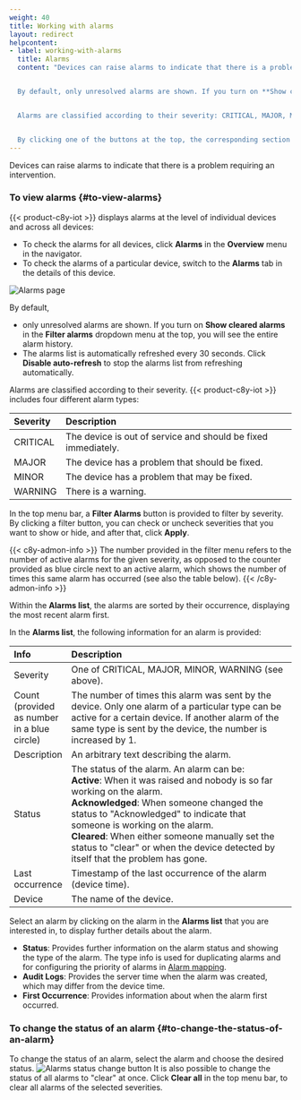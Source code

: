 ```yaml
---
weight: 40
title: Working with alarms
layout: redirect
helpcontent:
- label: working-with-alarms
  title: Alarms
  content: "Devices can raise alarms to indicate that there is a problem. You can find an overview of the alarms across all devices here. To check the alarms of a particular device, switch to the **Alarm** tab in the details of the device.


  By default, only unresolved alarms are shown. If you turn on **Show cleared alarms** at the top right, you will see the entire alarm history.


  Alarms are classified according to their severity: CRITICAL, MAJOR, MINOR, WARNING.


  By clicking one of the buttons at the top, the corresponding section will be hidden. Click it once more to make the section visible again. Within each section, the alarms are sorted by their occurrence, displaying the most recent alarm first."
---
```


Devices can raise alarms to indicate that there is a problem requiring an intervention.

### To view alarms {#to-view-alarms}

{{< product-c8y-iot >}} displays alarms at the level of individual devices and across all devices:

* To check the alarms for all devices, click **Alarms** in the **Overview** menu in the navigator.
* To check the alarms of a particular device, switch to the **Alarms** tab in the details of this device.

![Alarms page](/images/users-guide/DeviceManagement/devmgmt-alarms-view.png)

By default,

* only unresolved alarms are shown. If you turn on **Show cleared alarms** in the **Filter alarms** dropdown menu at the top, you will see the entire alarm history.
* The alarms list is automatically refreshed every 30 seconds. Click **Disable auto-refresh** to stop the alarms list from refreshing automatically.

Alarms are classified according to their severity. {{< product-c8y-iot >}} includes four different alarm types:

|Severity|Description|
|:---|:--|
|CRITICAL|The device is out of service and should be fixed immediately.
|MAJOR|The device has a problem that should be fixed.
|MINOR|The device has a problem that may be fixed.
|WARNING|There is a warning.


In the top menu bar, a **Filter Alarms** button is provided to filter by severity. By clicking a filter button, you can check or uncheck severities that you want to show or hide, and after that, click **Apply**.

{{< c8y-admon-info >}}
The number provided in the filter menu refers to the number of active alarms for the given severity, as opposed to the counter provided as blue circle next to an active alarm, which shows the number of times this same alarm has occurred (see also the table below).
{{< /c8y-admon-info >}}

Within the **Alarms list**, the alarms are sorted by their occurrence, displaying the most recent alarm first.

In the **Alarms list**, the following information for an alarm is provided:

<table>
<thead>
<colgroup>
   <col style="width: 20%;">
   <col style="width: 80%;">
</colgroup>
<tr>
<th align="left">Info</th>
<th align="left">Description</th>
</tr>
</thead>
<tbody>
<tr>
<td align="left">Severity</td>
<td align="left">One of CRITICAL, MAJOR, MINOR, WARNING (see above).</td>
</tr>
<tr>
<td align="left">Count (provided as number in a blue circle) </td>
<td align="left">The number of times this alarm was sent by the device. Only one alarm of a particular type can be active for a certain device. If another alarm of the same type is sent by the device, the number is increased by 1.</td>
</tr>
<tr>
<td align="left">Description</td>
<td align="left">An arbitrary text describing the alarm.</td>
</tr>
<tr>
<td align="left">Status</td>
<td align="left">The status of the alarm. An alarm can be: <br> <strong>Active</strong>: When it was raised and nobody is so far working on the alarm. <br><strong>Acknowledged</strong>: When someone changed the status to "Acknowledged" to indicate that someone is working on the alarm.<br><strong>Cleared</strong>: When either someone manually set the status to "clear" or when the device detected by itself that the problem has gone.</td>
</tr>
<tr>
<td align="left">Last occurrence</td>
<td align="left">Timestamp of the last occurrence of the alarm (device time).</td>
</tr>
<tr>
<td align="left">Device</td>
<td align="left">The name of the device.</td>
</tr>
</tbody>
</table>

Select an alarm by clicking on the alarm in the **Alarms list** that you are interested in, to display further details about the alarm.

* **Status**: Provides further information on the alarm status and showing the type of the alarm. The type info is used for duplicating alarms and for configuring the priority of alarms in [Alarm mapping](/standard-tenant/alarm-mapping/).
* **Audit Logs**: Provides the server time when the alarm was created, which may differ from the device time.
* **First Occurrence**: Provides information about when the alarm first occurred.

### To change the status of an alarm {#to-change-the-status-of-an-alarm}

To change the status of an alarm, select the alarm and choose the desired status.
![Alarms status change button](/images/users-guide/DeviceManagement/devmgmt-alarms-status-change-btn.png)
It is also possible to change the status of all alarms to "clear" at once. Click **Clear all** in the top menu bar, to clear all alarms of the selected severities.
